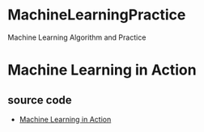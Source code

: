 # MachineLearningPractice
Machine Learning Algorithm and Practice



# Machine Learning in Action

## source code

- [Machine Learning in Action](https://www.manning.com/books/machine-learning-in-action)